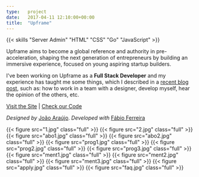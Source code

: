 ```yaml
---
type:   project
date:	2017-04-11 12:10:00+00:00
title:  "Upframe"
---
```


{{< skills "Server Admin" "HTML" "CSS" "Go" "JavaScript" >}}

Upframe aims to become a global reference and authority in pre-acceleration, shaping the next generation of entrepreneurs by building an immersive experience, focused on young aspiring startup builders.

I've been working on Upframe as a **Full Stack Developer** and my experience has taught me some things, which I described in a [recent blog post](https://medium.com/@hacdias/how-to-work-remotely-in-a-startup-3e35c59f2d3e), such as: how to work in a team with a designer, develop myself, hear the opinion of the others, etc.

[Visit the Site](https://upframe.co) | [Check our Code](https://github.com/upframe)

*Designed by* [João Araújo](http://juauz.com/). *Developed with* [Fábio Ferreira](http://ffcf.me/)

{{< figure src="1.jpg" class="full" >}}
{{< figure src="2.jpg" class="full" >}}
{{< figure src="abo1.jpg" class="full" >}}
{{< figure src="abo2.jpg" class="full" >}}
{{< figure src="prog1.jpg" class="full" >}}
{{< figure src="prog2.jpg" class="full" >}}
{{< figure src="prog3.jpg" class="full" >}}
{{< figure src="ment1.jpg" class="full" >}}
{{< figure src="ment2.jpg" class="full" >}}
{{< figure src="ment3.jpg" class="full" >}}
{{< figure src="apply.jpg" class="full" >}}
{{< figure src="faq.jpg" class="full" >}}